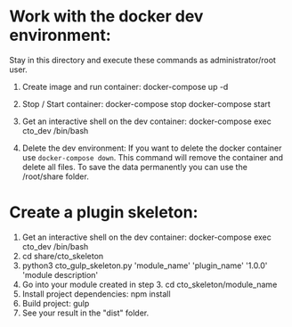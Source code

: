 # Work with the docker dev environment:
Stay in this directory and execute these commands as administrator/root user.

1. Create image and run container:
docker-compose up -d

2. Stop / Start container:
docker-compose stop
docker-compose start

3. Get an interactive shell on the dev container:
docker-compose exec cto_dev /bin/bash

4. Delete the dev environment:
If you want to delete the docker container use `docker-compose down`.
This command will remove the container and delete all files. 
To save the data permanently you can use the /root/share folder.

# Create a plugin skeleton:
1. Get an interactive shell on the dev container:
docker-compose exec cto_dev /bin/bash
2. cd share/cto_skeleton
3. python3 cto_gulp_skeleton.py 'module_name' 'plugin_name' '1.0.0' 'module description'
4. Go into your module created in step 3.
cd cto_skeleton/module_name
5. Install project dependencies:
npm install
6. Build project:
gulp
7. See your result in the "dist" folder.
